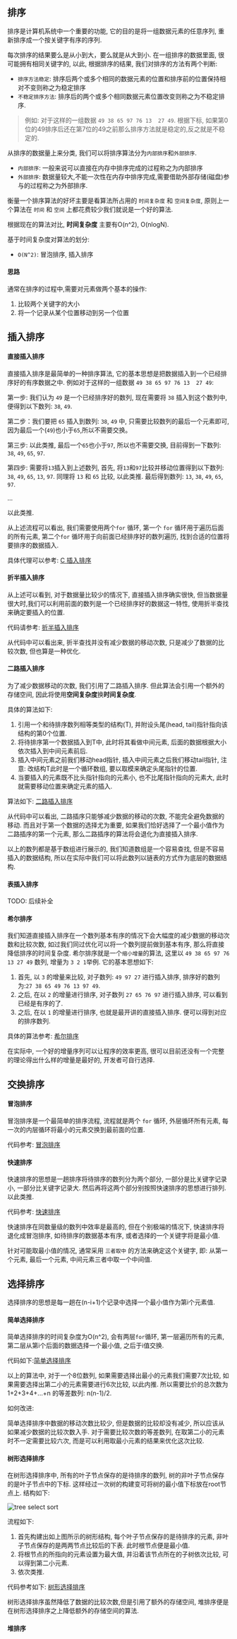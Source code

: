 ## 排序

排序是计算机系统中一个重要的功能, 它的目的是将一组数据元素的任意序列, 重新排序成一个按关键字有序的序列.

每次排序的结果要么是从小到大，要么就是从大到小. 在一组排序的数据里面, 很可能拥有相同关键字的, 以此, 根据排序的结果, 我们对排序的方法有两个判断:

- `排序方法稳定`: 排序后两个或多个相同的数据元素的位置和排序前的位置保持相对不变则称之为稳定排序
- `不稳定排序方法`: 排序后的两个或多个相同数据元素位置改变则称之为不稳定排序.

> 例如: 对于这样的一组数据 `49 38 65 97 76 13  27 49`.  根据下标, 如果第0位的49排序后还在第7位的49之前那么排序方法就是稳定的,反之就是不稳定的.

从排序的数据量上来分类, 我们可以将排序算法分为`内部排序`和`外部排序`.

- `内部排序`: 一般来说可以直接在内存中排序完成的过程称之为内部排序
- `外部排序`: 数据量较大,不能一次性在内存中排序完成,需要借助外部存储(磁盘)参与的过程称之为外部排序.


衡量一个排序算法的好坏主要是看算法所占用的 `时间复杂度` 和 `空间复杂度`, 原则上一个算法在 `时间` 和 `空间` 上都花费较少我们就说是一个好的算法.

根据现在的算法对比, **时间复杂度** 主要有O(n^2), O(nlogN).

基于时间复杂度对算法的划分:

- `O(N^2)`: 冒泡排序, 插入排序

#### 思路

通常在排序的过程中,需要对元素做两个基本的操作: 
1. 比较两个关键字的大小
2. 将一个记录从某个位置移动到另一个位置


## 插入排序

#### 直接插入排序

直接插入排序是最简单的一种排序算法, 它的基本思想是把数据插入到一个已经排序好的有序数据之中. 例如对于这样的一组数据 `49 38 65 97 76 13  27 49`:

第一步: 我们认为 `49` 是一个已经排序好的数列, 现在需要将 `38` 插入到这个数列中, 便得到以下数列: `38`, `49`.

第二步：我们要把 `65` 插入到数列: `38`, `49` 中, 只需要比较数列的最后一个元素即可, 因为最后一个(`49`)也小于`65`,所以不需要交换。

第三步: 以此类推, 最后一个`65`也小于`97`, 所以也不需要交换, 目前得到一下数列: `38`, `49`, `65`, `97`.

第四步: 需要将`13`插入到上述数列, 首先, 将`13`和`97`比较并移动位置得到以下数列: `38`, `49`, `65`, `13`, `97`. 同理将 `13` 和 `65` 比较, 以此类推. 最后得到数列: `13`, `38`, `49`, `65`, `97`.

...

以此类推.

从上述流程可以看出, 我们需要使用两个`for` 循环, 第一个 `for` 循环用于遍历后面的所有元素, 第二个`for` 循环用于向前面已经排序好的数列遍历, 找到合适的位置将要排序的数据插入.

具体代理可以参考: [C 插入排序](./insertsort.c)


#### 折半插入排序

从上述可以看到, 对于数据量比较少的情况下, 直接插入排序确实很快, 但当数据量很大时,我们可以利用前面的数列是一个已经排序好的数据这一特性, 使用折半查找来确定要插入的位置.

代码请参考: [折半插入排序](./halfinsertsort.c)


从代码中可以看出来, 折半查找并没有减少数据的移动次数, 只是减少了数据的比较次数, 但也算是一种优化.

#### 二路插入排序

为了减少数据移动的次数, 我们引用了二路插入排序. 但此算法会引用一个额外的存储空间, 因此将使用**空间复杂度**换**时间复杂度**.

具体的算法如下:

1. 引用一个和待排序数列相等类型的结构(T), 并附设头尾(head, tail)指针指向该结构的第0个位置.
2. 将待排序第一个数据插入到T中, 此时将其看做中间元素, 后面的数据根据大小依次插入到中间元素前后.
3. 插入中间元素之前我们移动head指针, 插入中间元素之后我们移动tail指针, 注意: 改结构T此时是一个循环数组, 要以取模来确定头尾指针的位置.
4. 当要插入的元素既不比头指针指向的元素小, 也不比尾指针指向的元素大, 此时就需要移动位置来确定元素的插入.

算法如下: [二路插入排序](./twayinsertsort.c)

从代码中可以看出, 二路插序只能够减少数据的移动的次数, 不能完全避免数据的移动. 而且对于第一个数据的选择尤为重要, 如果我们恰好选择了一个最小值作为二路插序的第一个元素, 那么二路插序的算法将会退化为直接插入排序.

以上的数列都是基于数组进行展示的, 我们知道数组是一个容易查找, 但是不容易插入的数据结构, 所以在实际中我们可以将此数列以链表的方式作为底层的数据结构.

#### 表插入排序

TODO: 后续补全

#### 希尔排序

我们知道直接插入排序在一个数列基本有序的情况下会大幅度的减少数据的移动次数和比较次数, 如过我们同过优化可以将一个数列提前做到基本有序, 那么将直接降低排序的时间复杂度. 希尔排序就是一个`缩小增量`的算法, 这里以 `49 38 65 97 76 13 27 49` 数列, 增量为 `3 2 1`举例. 它的基本思想如下:

1. 首先, 以 `3` 的增量来比较, 对子数列: `49 97 27` 进行插入排序, 排序好的数列为:`27 38 65 49 76 13 97 49`.
2. 之后, 在以 `2` 的增量进行排序, 对子数列 `27 65 76 97` 进行插入排序, 可以看到已经是有序的了.
3. 之后, 在以 `1` 的增量进行排序, 也就是最开讲的直接插入排序. 便可以得到对应的排序数列.

具体的算法参考: [希尔排序](./shellsort.c)

在实际中, 一个好的增量序列可以让程序的效率更高, 很可以目前还没有一个完整的理论得出什么样的增量是最好的, 开发者可自行选择.


## 交换排序

#### 冒泡排序

冒泡排序是一个最简单的排序流程, 流程就是两个 `for` 循环, 外层循环所有元素, 每一次的内层循环将最小的元素交换到最前面的位置.

代码参考: [冒泡排序](./bubblesort.c)


#### 快速排序

快速排序的思想是一趟排序将待排序的数列分为两个部分, 一部分是比关键字记录小, 一部分比关键字记录大. 然后再将这两个部分别按照快速排序的思想进行排列. 以此类推.

代码参考: [快速排序](./quicksort.c)

快速排序在同数量级的数列中效率是最高的, 但在个别极端的情况下, 快速排序将退化成冒泡排序, 如待排序的数据基本有序, 或者选择的一个关键字将是最小值.

针对可能取最小值的情况, 通常采用 `三者取中` 的方法来确定这个关键字, 即: 从第一个元素, 最后一个元素, 中间元素三者中取一个中间值.

## 选择排序

选择排序的思想是每一趟在(n-i+1)个记录中选择一个最小值作为第i个元素值.

#### 简单选择排序

简单选择排序的时间复杂度为O(n^2), 会有两层`for`循环, 第一层遍历所有的元素, 第二层从第i个后面的数据选择一个最小值, 之后于i值交换.

代码如下:[简单选择排序](./selectsort.c)

以上的算法中, 对于一个8位数列, 如果需要选择出最小的元素我们需要7次比较, 如果需要选择出第二小的元素需要进行6次比较, 以此内推.  所以需要比价的总次数为 1+2+3+4+...+n 的等差数列: n(n-1)/2.

如何改进:

简单选择排序中数据的移动次数比较少, 但是数据的比较却没有减少, 所以应该从如果减少数据的比较次数入手. 对于需要比较次数的等差数列, 在取第二小的元素时不一定需要比较六次, 而是可以利用取最小元素的结果来优化这次比较.


#### 树形选择排序

在树形选择排序中, 所有的叶子节点保存的是待排序的数列, 树的非叶子节点保存的是叶子节点中的下标. 这样经过一次树的构建变可将树的最小值下标放在root节点上. 结构如下:

![tree select sort](./treeselectsort.png)

流程如下:

1. 首先构建出如上图所示的树形结构, 每个叶子节点保存的是待排序的元素, 非叶子节点保存的是两两节点比较后的下表. 此时根节点便是最小值.
2. 将根节点的所指向的元素设置为最大值, 并沿着该节点所在的子树依次比较, 可以得到第二小元素.
3. 依次类推.

代码参考如下: [树形选择排序](./treeselectsort.c)

树形选择排序虽然降低了数据的比较次数,但是引用了额外的存储空间, 堆排序便是在树形选择排序之上降低额外的存储空间的算法.

#### 堆排序